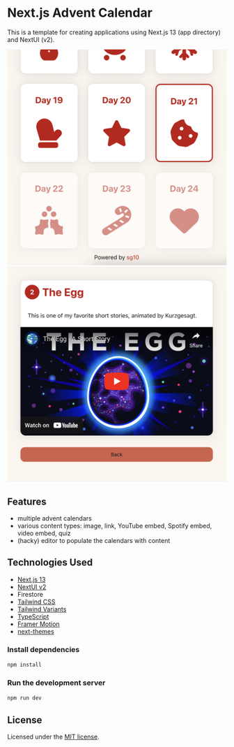 # Next.js Advent Calendar

This is a template for creating applications using Next.js 13 (app directory) and NextUI (v2).


![Days overview](demo/overview.png "Days overview")
![YouTube content](demo/content.png "YouTube content")


## Features

- multiple advent calendars
- various content types: image, link, YouTube embed, Spotify embed, video embed, quiz
- (hacky) editor to populate the calendars with content


## Technologies Used

- [Next.js 13](https://nextjs.org/docs/getting-started)
- [NextUI v2](https://nextui.org/)
- Firestore
- [Tailwind CSS](https://tailwindcss.com/)
- [Tailwind Variants](https://tailwind-variants.org)
- [TypeScript](https://www.typescriptlang.org/)
- [Framer Motion](https://www.framer.com/motion/)
- [next-themes](https://github.com/pacocoursey/next-themes)


### Install dependencies

```bash
npm install
```

### Run the development server

```bash
npm run dev
```

## License

Licensed under the [MIT license](https://github.com/nextui-org/next-app-template/blob/main/LICENSE).
